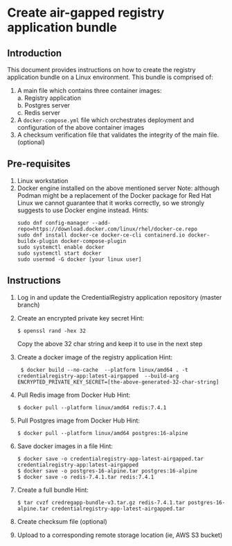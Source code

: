 
# Create air-gapped registry application bundle
## Introduction
This document provides instructions on how to create the registry application bundle on a Linux environment.  This bundle is comprised of:
1. A main file which contains three container images:  
  a. Registry application  
  b. Postgres server  
  c. Redis server  
2. A `docker-compose.yml` file which orchestrates deployment and configuration of the above container images
3. A checksum verification file that validates the integrity of the main file. (optional)


## Pre-requisites
1. Linux workstation
2. Docker engine installed on the above mentioned server
   Note: although Podman might be a replacement of the Docker package for Red Hat Linux we cannot guarantee that it works correctly, so we strongly suggests to use Docker engine instead.
   Hints:
   ```
   sudo dnf config-manager --add-repo=https://download.docker.com/linux/rhel/docker-ce.repo
   sudo dnf install docker-ce docker-ce-cli containerd.io docker-buildx-plugin docker-compose-plugin
   sudo systemctl enable docker
   sudo systemctl start docker
   sudo usermod -G docker [your linux user]
   ```   
   

## Instructions
1. Log in and update the CredentialRegistry application repository (master branch)
2. Create an encrypted private key secret
    Hint:
    ```
    $ openssl rand -hex 32
    ```
    Copy the above 32 char string and keep it to use in the next step
3. Create a docker image of the registry application
    Hint: 
    ```
     $ docker build --no-cache  --platform linux/amd64 . -t credentialregistry-app:latest-airgapped  --build-arg ENCRYPTED_PRIVATE_KEY_SECRET=[the-above-generated-32-char-string]

    ```
4. Pull Redis image from Docker Hub
    Hint: 
    ```
    $ docker pull --platform linux/amd64 redis:7.4.1
    ```
5. Pull Postgres image from Docker Hub
    Hint: 
    ```
    $ docker pull --platform linux/amd64 postgres:16-alpine
    ```
6. Save docker images in a file
    Hint: 
    ```
    $ docker save -o credentialregistry-app-latest-airgapped.tar credentialregistry-app:latest-airgapped 
    $ docker save -o postgres-16-alpine.tar postgres:16-alpine
    $ docker save -o redis-7.4.1.tar redis:7.4.1
    ```
7. Create a full bundle
    Hint:
    ```
    $ tar cvzf credregapp-bundle-v3.tar.gz redis-7.4.1.tar postgres-16-alpine.tar credentialregistry-app-latest-airgapped.tar
    ```

8. Create checksum file (optional)
9. Upload to a corresponding remote storage location (ie, AWS S3 bucket)

